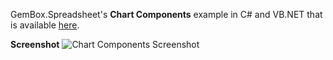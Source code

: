 GemBox.Spreadsheet's **Chart Components** example in C# and VB.NET that is available [here](https://www.gemboxsoftware.com/spreadsheet/examples/excel-chart-components/303).

**Screenshot**
![Chart Components Screenshot](https://www.gemboxsoftware.com/Spreadsheet/Examples/Content/Charts/ChartComponents/ChartComponents.png)